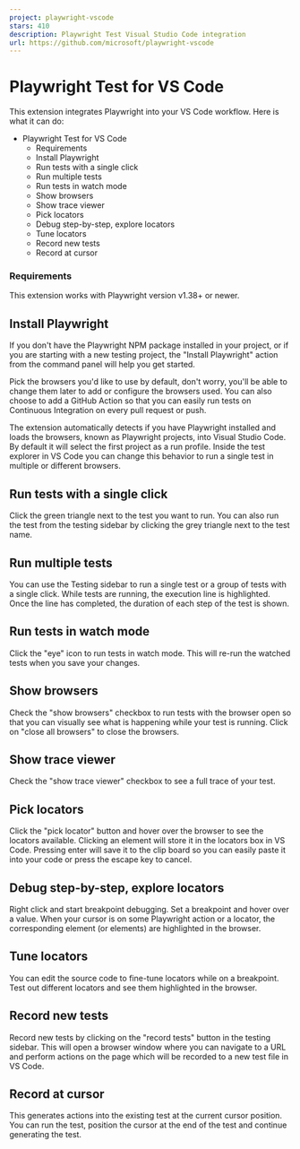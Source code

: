```yaml
---
project: playwright-vscode
stars: 410
description: Playwright Test Visual Studio Code integration
url: https://github.com/microsoft/playwright-vscode
---
```


Playwright Test for VS Code
===========================

This extension integrates Playwright into your VS Code workflow. Here is what it can do:

-   Playwright Test for VS Code
    -   Requirements
    -   Install Playwright
    -   Run tests with a single click
    -   Run multiple tests
    -   Run tests in watch mode
    -   Show browsers
    -   Show trace viewer
    -   Pick locators
    -   Debug step-by-step, explore locators
    -   Tune locators
    -   Record new tests
    -   Record at cursor

### Requirements

This extension works with Playwright version v1.38+ or newer.

Install Playwright
------------------

If you don't have the Playwright NPM package installed in your project, or if you are starting with a new testing project, the "Install Playwright" action from the command panel will help you get started.

Pick the browsers you'd like to use by default, don't worry, you'll be able to change them later to add or configure the browsers used. You can also choose to add a GitHub Action so that you can easily run tests on Continuous Integration on every pull request or push.

The extension automatically detects if you have Playwright installed and loads the browsers, known as Playwright projects, into Visual Studio Code. By default it will select the first project as a run profile. Inside the test explorer in VS Code you can change this behavior to run a single test in multiple or different browsers.

Run tests with a single click
-----------------------------

Click the green triangle next to the test you want to run. You can also run the test from the testing sidebar by clicking the grey triangle next to the test name.

Run multiple tests
------------------

You can use the Testing sidebar to run a single test or a group of tests with a single click. While tests are running, the execution line is highlighted. Once the line has completed, the duration of each step of the test is shown.

Run tests in watch mode
-----------------------

Click the "eye" icon to run tests in watch mode. This will re-run the watched tests when you save your changes.

Show browsers
-------------

Check the "show browsers" checkbox to run tests with the browser open so that you can visually see what is happening while your test is running. Click on "close all browsers" to close the browsers.

Show trace viewer
-----------------

Check the "show trace viewer" checkbox to see a full trace of your test.

Pick locators
-------------

Click the "pick locator" button and hover over the browser to see the locators available. Clicking an element will store it in the locators box in VS Code. Pressing enter will save it to the clip board so you can easily paste it into your code or press the escape key to cancel.

Debug step-by-step, explore locators
------------------------------------

Right click and start breakpoint debugging. Set a breakpoint and hover over a value. When your cursor is on some Playwright action or a locator, the corresponding element (or elements) are highlighted in the browser.

Tune locators
-------------

You can edit the source code to fine-tune locators while on a breakpoint. Test out different locators and see them highlighted in the browser.

Record new tests
----------------

Record new tests by clicking on the "record tests" button in the testing sidebar. This will open a browser window where you can navigate to a URL and perform actions on the page which will be recorded to a new test file in VS Code.

Record at cursor
----------------

This generates actions into the existing test at the current cursor position. You can run the test, position the cursor at the end of the test and continue generating the test.
